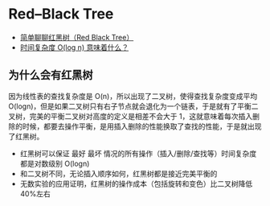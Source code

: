 # Red–Black Tree

- [简单聊聊红黑树（Red Black Tree）](https://zhuanlan.zhihu.com/p/76554186)
- [时间复杂度 O(log n) 意味着什么？](https://juejin.im/entry/593f56528d6d810058a355f4)

## 为什么会有红黑树

因为线性表的查找复杂度是 O(n)，所以出现了二叉树，使得查找复杂度变成平均 O(logn)，但是如果二叉树只有右子节点就会退化为一个链表，于是就有了平衡二叉树，完美的平衡二叉树对高度的定义是相差不会大于 1，这就意味着每次插入删除的时候，都要去操作平衡，是用插入删除的性能换取了查找的性能，于是就出现了红黑树。

- 红黑树可以保证 最好 最坏 情况的所有操作（插入/删除/查找等）时间复杂度都是对数级别 O(logn)
- 和二叉树不同，无论插入顺序如何，红黑树都是接近完美平衡的
- 无数实验的应用证明，红黑树的操作成本（包括旋转和变色）比二叉树降低 40%左右
